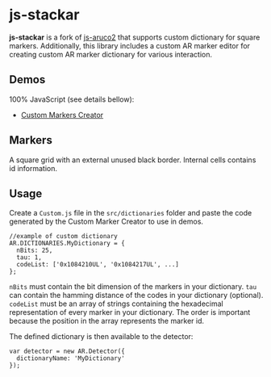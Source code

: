 # js-stackar

**js-stackar** is a fork of [js-aruco2](https://github.com/damianofalcioni/js-aruco2) that supports custom dictionary for square markers. Additionally, this library includes a custom AR marker editor for creating custom AR marker dictionary for various interaction.


## Demos

100% JavaScript (see details bellow):

- [Custom Markers Creator](https://jingruchenmax.github.io/js-stackar/samples/marker-creator/custom-marker-creator.html)

## Markers 

A square grid with an external unused black border. Internal cells contains id information.

## Usage
Create a `Custom.js` file in the `src/dictionaries` folder and paste the code generated by the Custom Marker Creator to use in demos.

```
//example of custom dictionary
AR.DICTIONARIES.MyDictionary = {
  nBits: 25,
  tau: 1,
  codeList: ['0x1084210UL', '0x1084217UL', ...]
};
```
`nBits` must contain the bit dimension of the markers in your dictionary.
`tau` can contain the hamming distance of the codes in your dictionary (optional).
`codeList` must be an array of strings containing the hexadecimal representation of every marker in your dictionary. The order is important because the position in the array represents the marker id.

The defined dictionary is then available to the detector:

```
var detector = new AR.Detector({
  dictionaryName: 'MyDictionary'
});
```
